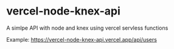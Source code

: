 # vercel-node-knex-api
A simlpe API with node and knex using vercel servless functions

Example: https://vercel-node-knex-api.vercel.app/api/users
